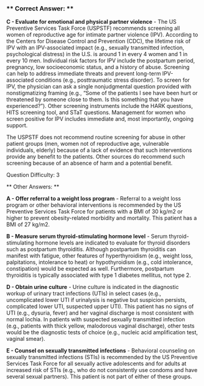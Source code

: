 ### ** Correct Answer: **

**C - Evaluate for emotional and physical partner violence** - The US Preventive Services Task Force (USPSTF) recommends screening all women of reproductive age for intimate partner violence (IPV). According to the Centers for Disease Control and Prevention (CDC), the lifetime risk of IPV with an IPV-associated impact (e.g., sexually transmitted infection, psychological distress) in the U.S. is around 1 in every 4 women and 1 in every 10 men. Individual risk factors for IPV include the postpartum period, pregnancy, low socioeconomic status, and a history of abuse. Screening can help to address immediate threats and prevent long-term IPV-associated conditions (e.g., posttraumatic stress disorder). To screen for IPV, the physician can ask a single nonjudgmental question provided with nonstigmatizing framing (e.g., “Some of the patients I see have been hurt or threatened by someone close to them. Is this something that you have experienced?”). Other screening instruments include the HARK questions, HITS screening tool, and STaT questions. Management for women who screen positive for IPV includes immediate and, most importantly, ongoing support.

The USPSTF does not recommend routine screening for abuse in other patient groups (men, women not of reproductive age, vulnerable individuals, elderly) because of a lack of evidence that such interventions provide any benefit to the patients. Other sources do recommend such screening because of an absence of harm and a potential benefit.

Question Difficulty: 3

** Other Answers: **

**A - Offer referral to a weight loss program** - Referral to a weight loss program or other behavioral interventions is recommended by the US Preventive Services Task Force for patients with a BMI of 30 kg/m2 or higher to prevent obesity-related morbidity and mortality. This patient has a BMI of 27 kg/m2.

**B - Measure serum thyroid-stimulating hormone level** - Serum thyroid-stimulating hormone levels are indicated to evaluate for thyroid disorders such as postpartum thyroiditis. Although postpartum thyroiditis can manifest with fatigue, other features of hyperthyroidism (e.g., weight loss, palpitations, intolerance to heat) or hypothyroidism (e.g., cold intolerance, constipation) would be expected as well. Furthermore, postpartum thyroiditis is typically associated with type 1 diabetes mellitus, not type 2.

**D - Obtain urine culture** - Urine culture is indicated in the diagnostic workup of urinary tract infections (UTIs) in select cases (e.g., uncomplicated lower UTI if urinalysis is negative but suspicion persists, complicated lower UTI, suspected upper UTI). This patient has no signs of UTI (e.g., dysuria, fever) and her vaginal discharge is most consistent with normal lochia. In patients with suspected sexually transmitted infection (e.g., patients with thick yellow, malodorous vaginal discharge), other tests would be the diagnostic tests of choice (e.g., nucleic acid amplification test, vaginal smear).

**E - Counsel on sexually transmitted infections** - Behavioral counseling on sexually transmitted infections (STIs) is recommended by the US Preventive Services Task Force for all sexually active adolescents and for adults at increased risk of STIs (e.g., who do not consistently use condoms and have several sexual partners). This patient is not part of either of these groups.

